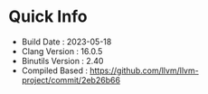 # Quick Info
* Build Date : 2023-05-18
* Clang Version : 16.0.5
* Binutils Version : 2.40
* Compiled Based : https://github.com/llvm/llvm-project/commit/2eb26b66
